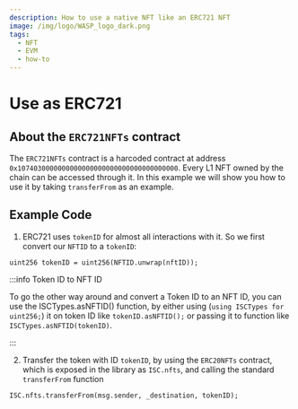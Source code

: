 ```yaml
---
description: How to use a native NFT like an ERC721 NFT
image: /img/logo/WASP_logo_dark.png
tags:
  - NFT
  - EVM
  - how-to
---
```


# Use as ERC721
## About the `ERC721NFTs` contract

The `ERC721NFTs` contract is a harcoded contract at address `0x1074030000000000000000000000000000000000`. Every <!-- TODO Confirm --> L1 NFT owned by the chain can be accessed through it. In this example we will show you how to use it by taking `transferFrom`  as an example.

## Example Code

1. ERC721 uses `tokenID` for almost all interactions with it. So we first convert our `NFTID` to a `tokenID`:

```solidity
uint256 tokenID = uint256(NFTID.unwrap(nftID));
```

:::info Token ID to NFT ID

To go the other way around and convert a Token ID to an NFT ID, you can use the ISCTypes.asNFTID() function, by either using (`using ISCTypes for uint256;`) it on token ID like `tokenID.asNFTID();` or passing it to function like `ISCTypes.asNFTID(tokenID)`.

:::

2. Transfer the token with ID `tokenID`, by using the `ERC20NFTs` contract, which is exposed in the library as `ISC.nfts`, and calling the standard `transferFrom` function

```solidity
ISC.nfts.transferFrom(msg.sender, _destination, tokenID);
```
